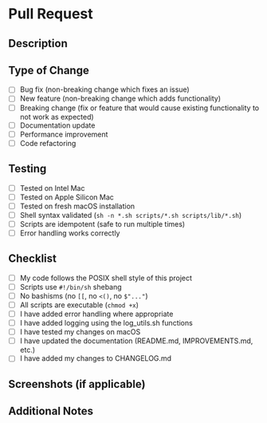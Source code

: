 # Pull Request

## Description

<!-- Describe your changes in detail -->

## Type of Change

- [ ] Bug fix (non-breaking change which fixes an issue)
- [ ] New feature (non-breaking change which adds functionality)
- [ ] Breaking change (fix or feature that would cause existing functionality to not work as expected)
- [ ] Documentation update
- [ ] Performance improvement
- [ ] Code refactoring

## Testing

- [ ] Tested on Intel Mac
- [ ] Tested on Apple Silicon Mac
- [ ] Tested on fresh macOS installation
- [ ] Shell syntax validated (`sh -n *.sh scripts/*.sh scripts/lib/*.sh`)
- [ ] Scripts are idempotent (safe to run multiple times)
- [ ] Error handling works correctly

## Checklist

- [ ] My code follows the POSIX shell style of this project
- [ ] Scripts use `#!/bin/sh` shebang
- [ ] No bashisms (no `[[`, no `<()`, no `$"..."`)
- [ ] All scripts are executable (`chmod +x`)
- [ ] I have added error handling where appropriate
- [ ] I have added logging using the log_utils.sh functions
- [ ] I have tested my changes on macOS
- [ ] I have updated the documentation (README.md, IMPROVEMENTS.md, etc.)
- [ ] I have added my changes to CHANGELOG.md

## Screenshots (if applicable)

<!-- Add screenshots of terminal output if relevant -->

## Additional Notes

<!-- Any additional information that would be helpful for reviewers -->
